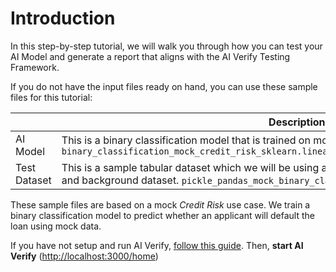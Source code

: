 # Introduction 

In this step-by-step tutorial, we will walk you through how you can test your AI Model and generate a report that aligns with the AI Verify Testing Framework.

If you do not have the input files ready on hand, you can use these sample files for this tutorial:

|       | Description |   | 
| ----------- | ----------- | ----------- |
| AI Model     | This is a binary classification model that is trained on mock credit risk dataset. `binary_classification_mock_credit_risk_sklearn.linear_model._logistic.LogisticRegression.sav` | [**Download Here**](https://)|
| Test Dataset    | This is a sample tabular dataset which we will be using as the testing dataset, ground truth dataset, and background dataset. `pickle_pandas_mock_binary_classification_credit_risk_testing.sav` | [**Download Here**](https://) |

These sample files are based on a mock *Credit Risk* use case. We train a binary classification model to predict whether an applicant will default the loan using mock data.

If you have not setup and run AI Verify, [follow this guide](../../getting-started/docker-setup.md). Then, **start AI Verify** ([http://localhost:3000/home](http://localhost:3000/home))
